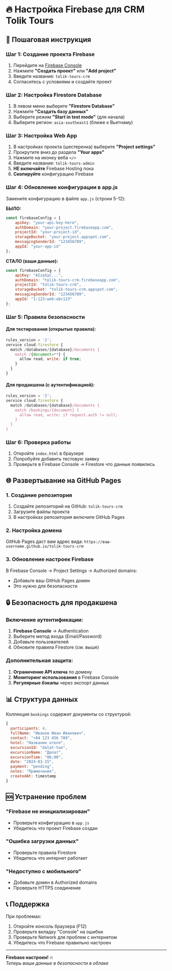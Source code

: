 # 🔥 Настройка Firebase для CRM Tolik Tours

## 📝 Пошаговая инструкция

### Шаг 1: Создание проекта Firebase

1. Перейдите на [Firebase Console](https://console.firebase.google.com/)
2. Нажмите **"Создать проект"** или **"Add project"**
3. Введите название: `tolik-tours-crm`
4. Согласитесь с условиями и создайте проект

### Шаг 2: Настройка Firestore Database

1. В левом меню выберите **"Firestore Database"**
2. Нажмите **"Создать базу данных"**
3. Выберите режим **"Start in test mode"** (для начала)
4. Выберите регион: `asia-southeast1` (ближе к Вьетнаму)

### Шаг 3: Настройка Web App

1. В настройках проекта (шестеренка) выберите **"Project settings"**
2. Прокрутите вниз до раздела **"Your apps"**
3. Нажмите на иконку веба `</>`
4. Введите название: `tolik-tours-admin`
5. **НЕ включайте** Firebase Hosting пока
6. **Скопируйте** конфигурацию Firebase

### Шаг 4: Обновление конфигурации в app.js

Замените конфигурацию в файле `app.js` (строки 5-12):

**БЫЛО:**
```javascript
const firebaseConfig = {
    apiKey: "your-api-key-here",
    authDomain: "your-project.firebaseapp.com", 
    projectId: "your-project-id",
    storageBucket: "your-project.appspot.com",
    messagingSenderId: "123456789",
    appId: "your-app-id"
};
```

**СТАЛО (ваши данные):**
```javascript
const firebaseConfig = {
    apiKey: "AIzaSyC...",
    authDomain: "tolik-tours-crm.firebaseapp.com", 
    projectId: "tolik-tours-crm",
    storageBucket: "tolik-tours-crm.appspot.com",
    messagingSenderId: "123456789",
    appId: "1:123:web:abc123"
};
```

### Шаг 5: Правила безопасности

#### Для тестирования (открытые правила):
```javascript
rules_version = '2';
service cloud.firestore {
  match /databases/{database}/documents {
    match /{document=**} {
      allow read, write: if true;
    }
  }
}
```

#### Для продакшена (с аутентификацией):
```javascript
rules_version = '2';
service cloud.firestore {
  match /databases/{database}/documents {
    match /bookings/{document} {
      allow read, write: if request.auth != null;
    }
  }
}
```

### Шаг 6: Проверка работы

1. Откройте `index.html` в браузере
2. Попробуйте добавить тестовую заявку
3. Проверьте в Firebase Console → Firestore что данные появились

## 🌐 Развертывание на GitHub Pages

### 1. Создание репозитория

1. Создайте репозиторий на GitHub: `tolik-tours-crm`
2. Загрузите файлы проекта
3. В настройках репозитория включите GitHub Pages

### 2. Настройка домена

GitHub Pages даст вам адрес вида:
`https://ваш-username.github.io/tolik-tours-crm`

### 3. Обновление настроек Firebase

В Firebase Console → Project Settings → Authorized domains:
- Добавьте ваш GitHub Pages домен
- Это нужно для безопасности

## 🔒 Безопасность для продакшена

### Включение аутентификации:

1. **Firebase Console** → Authentication
2. Выберите метод входа (Email/Password)
3. Добавьте пользователей
4. Обновите правила Firestore (см. выше)

### Дополнительная защита:

1. **Ограничение API ключа** по домену
2. **Мониторинг использования** в Firebase Console
3. **Регулярные бэкапы** через экспорт данных

## 📊 Структура данных

Коллекция `bookings` содержит документы со структурой:

```javascript
{
  participants: 4,
  fullName: "Иванов Иван Иванович",
  contact: "+84 123 456 789",
  hotel: "Название отеля",
  excursionId: "dalat-tue",
  excursionName: "Далат",
  excursionTime: "06:00",
  date: "2024-01-15",
  payment: "pending",
  notes: "Примечания",
  createdAt: timestamp
}
```

## 🆘 Устранение проблем

### "Firebase не инициализирован"
- Проверьте конфигурацию в `app.js`
- Убедитесь что проект Firebase создан

### "Ошибка загрузки данных"
- Проверьте правила Firestore
- Убедитесь что интернет работает

### "Недоступно с мобильного"
- Добавьте домен в Authorized domains
- Проверьте HTTPS соединение

## 📞 Поддержка

При проблемах:
1. Откройте консоль браузера (F12)
2. Проверьте вкладку "Console" на ошибки
3. Проверьте Network для проблем с интернетом
4. Убедитесь что Firebase правильно настроен

---

**Firebase настроен!** 🔥  
*Теперь ваши данные в безопасности в облаке*